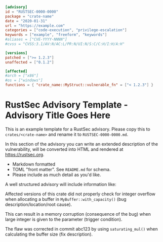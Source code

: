 ```toml
[advisory]
id = "RUSTSEC-0000-0000"
package = "crate-name"
date = "2020-01-31"
url = "https://example.com"
categories = ["code-execution", "privilege-escalation"]
keywords = ["example", "freeform", "keywords"]
#aliases = ["CVE-YYYY-NNNN"]
#cvss = "CVSS:3.1/AV:N/AC:L/PR:N/UI:N/S:C/C:H/I:H/A:H"

[versions]
patched = [">= 1.2.3"]
unaffected = ["0.1.2"]

[affected]
#arch = ["x86"]
#os = ["windows"]
functions = { "crate_name::MyStruct::vulnerable_fn" = ["< 1.2.3"] }
```

# RustSec Advisory Template - Advisory Title Goes Here

This is an example template for a RustSec advisory. Please copy this to
`crates/<crate-name>` and rename it to `RUSTSEC-0000-0000.md`.

In this section of the advisory you can write an extended description
of the vulnerability, will be converted into HTML and rendered at
<https://rustsec.org>.

- Markdown formatted
- TOML "front matter". See `README.md` for schema.
- Please include as much detail as you'd like.

A well structured advisory will include information like:

Affected versions of this crate did not properly check for integer overflow when allocating a buffer in `MyBuffer::with_capacity()` (bug description/location/root cause).

This can result in a memory corruption (consequence of the bug) when large integer is given to the parameter (trigger condition).

The flaw was corrected in commit abc123 by using `saturating_mul()` when calculating the buffer size (fix description).
